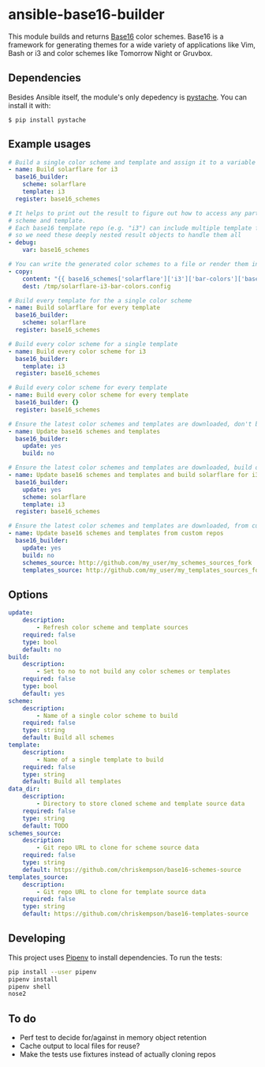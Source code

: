 ansible-base16-builder
================

This module builds and returns [Base16](https://github.com/chriskempson/base16)
color schemes. Base16 is a framework for generating themes for a wide variety
of applications like Vim, Bash or i3 and color schemes like Tomorrow Night or
Gruvbox.

## Dependencies

Besides Ansible itself, the module's only depedency is
[pystache](https://github.com/defunkt/pystache). You can install it with:

    $ pip install pystache

## Example usages

```yaml
# Build a single color scheme and template and assign it to a variable
- name: Build solarflare for i3
  base16_builder:
    scheme: solarflare
    template: i3
  register: base16_schemes

# It helps to print out the result to figure out how to access any particular
# scheme and template.
# Each base16 template repo (e.g. "i3") can include multiple template files,
# so we need these deeply nested result objects to handle them all
- debug:
    var: base16_schemes

# You can write the generated color schemes to a file or render them into config templates
- copy:
    content: "{{ base16_schemes['solarflare']['i3']['bar-colors']['base16-tomorrow-night.config'] }}"
    dest: /tmp/solarflare-i3-bar-colors.config

# Build every template for the a single color scheme
- name: Build solarflare for every template
  base16_builder:
    scheme: solarflare
  register: base16_schemes

# Build every color scheme for a single template
- name: Build every color scheme for i3
  base16_builder:
    template: i3
  register: base16_schemes

# Build every color scheme for every template
- name: Build every color scheme for every template
  base16_builder: {}
  register: base16_schemes

# Ensure the latest color schemes and templates are downloaded, don't build anything
- name: Update base16 schemes and templates
  base16_builder:
    update: yes
    build: no

# Ensure the latest color schemes and templates are downloaded, build one
- name: Update base16 schemes and templates and build solarflare for i3
  base16_builder:
    update: yes
    scheme: solarflare
    template: i3
  register: base16_schemes

# Ensure the latest color schemes and templates are downloaded, from custom repos
- name: Update base16 schemes and templates from custom repos
  base16_builder:
    update: yes
    build: no
    schemes_source: http://github.com/my_user/my_schemes_sources_fork
    templates_source: http://github.com/my_user/my_templates_sources_fork
```

## Options

```yaml
update:
    description:
        - Refresh color scheme and template sources
    required: false
    type: bool
    default: no
build:
    description:
        - Set to no to not build any color schemes or templates
    required: false
    type: bool
    default: yes
scheme:
    description:
        - Name of a single color scheme to build
    required: false
    type: string
    default: Build all schemes
template:
    description:
        - Name of a single template to build
    required: false
    type: string
    default: Build all templates
data_dir:
    description:
        - Directory to store cloned scheme and template source data
    required: false
    type: string
    default: TODO
schemes_source:
    description:
        - Git repo URL to clone for scheme source data
    required: false
    type: string
    default: https://github.com/chriskempson/base16-schemes-source
templates_source:
    description:
        - Git repo URL to clone for template source data
    required: false
    type: string
    default: https://github.com/chriskempson/base16-templates-source
```

## Developing

This project uses [Pipenv](https://github.com/pypa/pipenv) to install
dependencies. To run the tests:

```bash
pip install --user pipenv
pipenv install
pipenv shell
nose2
```

## To do

* Perf test to decide for/against in memory object retention
* Cache output to local files for reuse?
* Make the tests use fixtures instead of actually cloning repos
